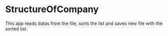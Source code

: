 # StructureOfCompany
This app reads datas from the file, sorts the list and saves new file with the sorted list.
